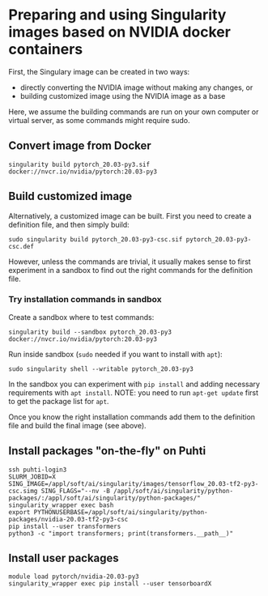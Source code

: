 # Preparing and using Singularity images based on NVIDIA docker containers

First, the Singulary image can be created in two ways: 

- directly converting the NVIDIA image without making any changes, or 
- building customized image using the NVIDIA image as a base

Here, we assume the building commands are run on your own computer or virtual server, as some commands might require sudo.

## Convert image from Docker

    singularity build pytorch_20.03-py3.sif docker://nvcr.io/nvidia/pytorch:20.03-py3

## Build customized image

Alternatively, a customized image can be built. First you need to create a definition file, and then simply build:

    sudo singularity build pytorch_20.03-py3-csc.sif pytorch_20.03-py3-csc.def

However, unless the commands are trivial, it usually makes sense to first experiment in a sandbox to find out the right commands for the definition file.

### Try installation commands in sandbox

Create a sandbox where to test commands:

    singularity build --sandbox pytorch_20.03-py3 docker://nvcr.io/nvidia/pytorch:20.03-py3

Run inside sandbox (`sudo` needed if you want to install with `apt`):

    sudo singularity shell --writable pytorch_20.03-py3
    
In the sandbox you can experiment with `pip install` and adding necessary requirements with `apt install`.  NOTE: you need to run `apt-get update` first to get the package list for `apt`.

Once you know the right installation commands add them to the definition file and build the final image (see above).

## Install packages "on-the-fly" on Puhti

    ssh puhti-login3
    SLURM_JOBID=X SING_IMAGE=/appl/soft/ai/singularity/images/tensorflow_20.03-tf2-py3-csc.simg SING_FLAGS="--nv -B /appl/soft/ai/singularity/python-packages/:/appl/soft/ai/singularity/python-packages/" singularity_wrapper exec bash
    export PYTHONUSERBASE=/appl/soft/ai/singularity/python-packages/nvidia-20.03-tf2-py3-csc 
    pip install --user transformers
    python3 -c "import transformers; print(transformers.__path__)"


## Install user packages

    module load pytorch/nvidia-20.03-py3
    singularity_wrapper exec pip install --user tensorboardX
